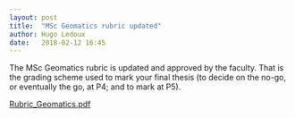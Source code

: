 ```yaml
---
layout: post
title:  "MSc Geomatics rubric updated"
author: Hugo Ledoux
date:   2018-02-12 16:45
---
```


The MSc Geomatics rubric is updated and approved by the faculty.
That is the grading scheme used to mark your final thesis (to decide on the no-go, or eventually the go, at P4; and to mark at P5).

[Rubric_Geomatics.pdf](https://tudelftgeomatics.github.io/thesis/rules/Rubric_Geomatics.pdf)

